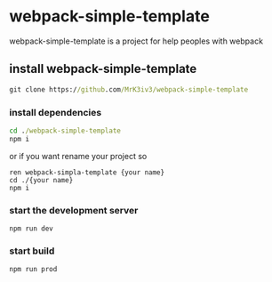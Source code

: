 # webpack-simple-template

webpack-simple-template is a project for help peoples with webpack

## install webpack-simple-template

```cmd
git clone https://github.com/MrK3iv3/webpack-simple-template
```

### install dependencies

```cmd
cd ./webpack-simple-template
npm i
```
or if you want rename your project so

```
ren webpack-simpla-template {your name}
cd ./{your name}
npm i
```

### start the development server
```
npm run dev
```

### start build
```
npm run prod
```
